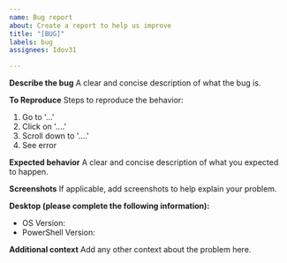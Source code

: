 ```yaml
---
name: Bug report
about: Create a report to help us improve
title: "[BUG]"
labels: bug
assignees: Idov31

---
```


**Describe the bug**
A clear and concise description of what the bug is.

**To Reproduce**
Steps to reproduce the behavior:
1. Go to '...'
2. Click on '....'
3. Scroll down to '....'
4. See error

**Expected behavior**
A clear and concise description of what you expected to happen.

**Screenshots**
If applicable, add screenshots to help explain your problem.

**Desktop (please complete the following information):**
 - OS Version: 
 - PowerShell Version: 

**Additional context**
Add any other context about the problem here.
